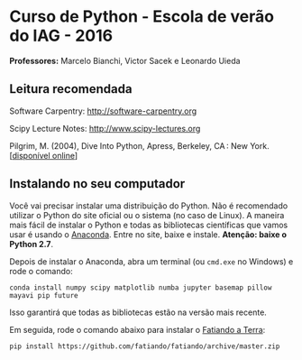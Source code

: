 # Curso de Python - Escola de verão do IAG - 2016


**Professores:** Marcelo Bianchi, Victor Sacek e Leonardo Uieda

## Leitura recomendada

Software Carpentry: http://software-carpentry.org

Scipy Lecture Notes: http://www.scipy-lectures.org

Pilgrim, M. (2004), Dive Into Python, Apress, Berkeley, CA : New York.
[[disponível online](http://www.diveintopython.net/)]


## Instalando no seu computador

Você vai precisar instalar uma distribuição do Python.
Não é recomendado utilizar o Python do site oficial ou o sistema (no caso de
Linux).
A maneira mais fácil de instalar o Python e todas as bibliotecas científicas
que vamos usar é usando o [Anaconda](https://www.continuum.io/downloads#all).
Entre no site, baixe e instale.
**Atenção: baixe o Python 2.7**.

Depois de instalar o Anaconda, abra um terminal (ou `cmd.exe` no Windows) e
rode o comando:

    conda install numpy scipy matplotlib numba jupyter basemap pillow mayavi pip future

Isso garantirá que todas as bibliotecas estão na versão mais recente.

Em seguida, rode o comando abaixo para instalar o [Fatiando a
Terra](http://www.fatiando.org):

    pip install https://github.com/fatiando/fatiando/archive/master.zip


